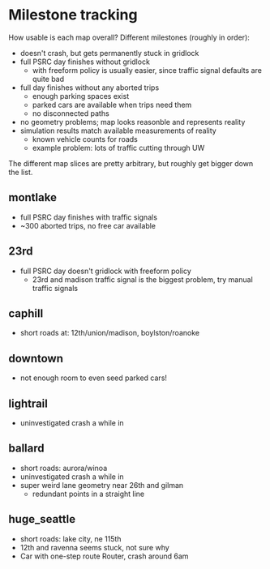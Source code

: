 # Milestone tracking

How usable is each map overall? Different milestones (roughly in order):

- doesn't crash, but gets permanently stuck in gridlock
- full PSRC day finishes without gridlock
  - with freeform policy is usually easier, since traffic signal defaults are
    quite bad
- full day finishes without any aborted trips
  - enough parking spaces exist
  - parked cars are available when trips need them
  - no disconnected paths
- no geometry problems; map looks reasonble and represents reality
- simulation results match available measurements of reality
  - known vehicle counts for roads
  - example problem: lots of traffic cutting through UW

The different map slices are pretty arbitrary, but roughly get bigger down the
list.

## montlake

- full PSRC day finishes with traffic signals
- ~300 aborted trips, no free car available

## 23rd

- full PSRC day doesn't gridlock with freeform policy
  - 23rd and madison traffic signal is the biggest problem, try manual traffic
    signals

## caphill

- short roads at: 12th/union/madison, boylston/roanoke

## downtown

- not enough room to even seed parked cars!

## lightrail

- uninvestigated crash a while in

## ballard

- short roads: aurora/winoa
- uninvestigated crash a while in
- super weird lane geometry near 26th and gilman
  - redundant points in a straight line

## huge_seattle

- short roads: lake city, ne 115th
- 12th and ravenna seems stuck, not sure why
- Car with one-step route Router, crash around 6am
